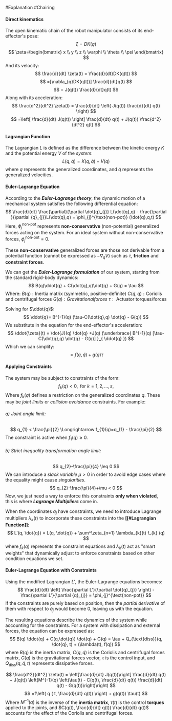#Explanation #Chairing 
#### Direct kinematics
The open kinematic chain of the robot manipulator consists of its end-effector's pose:
$$
\zeta = DK(q)
$$
$$
\zeta=\begin{bmatrix}
x \\
y \\
z \\
\varphi \\
\theta \\
\psi
\end{bmatrix}
$$
And its velocity:
$$
\frac{d}{dt} \zeta(t) = \frac{d}{dt}DK(q(t))
$$
$$
=[\nabla_{q}DK(q(t))] \frac{d}{dt}q(t)
$$
$$
= J(q(t)) \frac{d}{dt}q(t)
$$
Along with its acceleration:
$$
\frac{d^2}{dt^2} \zeta(t) = \frac{d}{dt} \left(  J(q(t)) \frac{d}{dt} q(t) \right)
$$
$$
=\left[ \frac{d}{dt} J(q(t)) \right] \frac{d}{dt} q(t) + J(q(t)) \frac{d^2}{dt^2} q(t)
$$
#### Lagrangian Function
The Lagrangian $L$ is defined as the difference between the kinetic energy $K$ and the potential energy $V$ of the *system*:
$$
L(q, \dot{q}) = K(q, \dot{q}) - V(q)
$$
where $q$ represents the generalized coordinates, and $\dot{q}$ represents the generalized velocities.

#### Euler-Lagrange Equation
According to the ***Euler-Lagrange theory***, the dynamic motion of a mechanical system satisfies the following differential equation:
$$
\frac{d}{dt} \frac{\partial}{\partial \dot{q}_{j}} L(\dot{q},q) - 
\frac{\partial }{\partial {q}_{j}}L(\dot{q},q) = \phi_{j}^{\text{non-pot}} (\dot{q},q,t)
$$
Here, $\phi_{j}^{\text{non-pot}}$ represents **non-conservative** (non-potential) generalized forces acting on the system. For an ideal system without non-conservative forces, $\phi_{j}^{\text{non-pot}} = 0$.

These **non-conservative** generalized forces are those not derivable from a potential function (cannot be expressed as $-\nabla_{q}V$) such as $\tau$, **friction** and **constraint forces**.

We can get the ***Euler-Lagrange formulation*** of our system, starting from the standard rigid-body dynamics:
$$
B(q)\ddot{q} + C(\dot{q},q)\dot{q} + G(q) = \tau
$$
$\text{Where:}$
$B(q): \text{Inertia matrix (symmetric, positive-definite)}$
$C(\dot{q},q): \text{Coriolis and centrifugal forces}$
$G(q): Gravitational forces$
$\tau: \text{ Actuator torques/forces}$

Solving for $\ddot{q}$:
$$
\ddot{q}= B^{-1}(q) (\tau-C(\dot{q},q) \dot{q} - G(q))
$$
We substitute in the equation for the end-effector's acceleration:
$$
\ddot{\zeta}(t) = \dot{J}(q) \dot{q} +J(q)
(\underbrace{ B^{-1}(q) [\tau-C(\dot{q},q) \dot{q} - G(q)] }_{ \ddot{q} })
$$
Which we can simplify:
$$
=f(q,\dot{q}) + g(q)\tau
$$
#### Applying Constraints
The system may be subject to constraints of the form:
$$
f_{k}(q) < 0, \text{ for } k=1,2,\dots,s,
$$
Where $f_{k}(q)$ defines a restriction on the generalized coordinates $q$. These may be *joint limits* or *collision avoidance* constraints. For example:
###### a) Joint angle limit:
$$
q_{1} < \frac{\pi}{2} \Longrightarrow f_{1}(q)=q_{1} - \frac{\pi}{2}
$$
The constraint is active when $f_{1}(q) \geq 0$.
###### b) Strict inequality transformation angle limit:
$$
q_{2}-\frac{\pi}{4} \leq 0
$$
We can introduce a *slack variable* $\mu>0$ in order to avoid edge cases where the equality might cause *singularities*.
$$
q_{2}-\frac{\pi}{4}+\mu < 0
$$
Now, we just need a way to enforce this constraints **only when violated**, this is where ***Lagrange Multipliers*** come in.


When the coordinates $q_j$ have constraints, we need to introduce Lagrange multipliers $\lambda_k(t)$ to incorporate these constraints into the **[[#Lagrangian Function]]**:
$$
L'(q, \dot{q}) = L(q, \dot{q})  + 
\sum^\zeta_{n=1} \lambda_{k}(t) f_{k} (q)
$$
where $f_k(q)$ represents the constraint equations and $\lambda_k(t)$ act as "smart weights" that dynamically adjust to enforce constraints based on other condition equations we set.

#### Euler-Lagrange Equation with Constraints 
Using the modified Lagrangian $L'$, the Euler-Lagrange equations becomes:
$$
\frac{d}{dt} \left( \frac{\partial L'}{\partial \dot{q}_{j}} \right) - 
\frac{\partial L'}{\partial {q}_{j}} = \phi_{j}^{\text{non-pot}}
$$
If the constraints are purely based on position, then the *partial derivative* of them with respect to $\dot{q}_{j}$ would become $0$, leaving us with the equation.

The resulting equations describe the dynamics of the system while accounting for the constraints. For a system with dissipation and external forces, the equation can be expressed as:
$$
B(q) \ddot{q} + C(q,\dot{q}) \dot{q} + G(q) =
\tau + Q_{\text{diss}}(q, \dot{q}, t) + (\lambda(t), f(q))
$$
where $B(q)$ is the inertia matrix, $C(q, \dot{q})$ is the Coriolis and centrifugal forces matrix, $G(q)$ is the gravitational forces vector, $\tau$ is the control input, and $Q_{\text{diss}}(q, \dot{q}, t)$ represents dissipative forces.

$$
\frac{d^2}{dt^2} \zeta(t) = \left[\frac{d}{dt} J(q(t))\right] \frac{d}{dt} q(t) + J(q(t)) \left(M^{-1}(q) \left(\tau(t) - C(q(t), \frac{d}{dt} q(t)) \frac{d}{dt} q(t) - G(q(t))\right)\right)
$$
$$
=f\left( q ( t, \frac{d}{dt} q(t)) \right) +
g(q(t)) \tau(t)
$$
Where $M^{-1}(q)$ is the inverse of the **inertia matrix**, $\tau(t)$ is the control **torques** applied to the joints, and $C(q(t), \frac{d}{dt} q(t)) \frac{d}{dt} q(t)$ accounts for the effect of the Coriolis and centrifugal forces.

